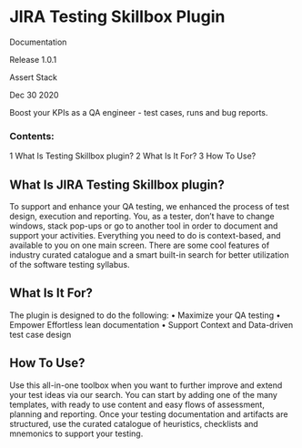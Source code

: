 
# JIRA Testing Skillbox Plugin
Documentation

Release 1.0.1

Assert Stack

Dec 30 2020

Boost your KPIs as a QA engineer - test cases, runs and bug reports.

### Contents:
1 What Is Testing Skillbox plugin? 
2 What Is It For? 
3 How To Use? 

## What Is JIRA Testing Skillbox plugin?
To support and enhance your QA testing, we enhanced the process of test design, execution and reporting. You, as a tester, don’t have to change windows, stack pop-ups or go to another tool in order to document and support your activities. Everything you need to do is context-based, and available to you on one main
screen. There are some cool features of industry curated catalogue and a smart built-in search for better utilization of
the software testing syllabus.

## What Is It For?
The plugin is designed to do the following:
• Maximize your QA testing
• Empower Effortless lean documentation
• Support Context and Data-driven test case design

## How To Use?
Use this all-in-one toolbox when you want to further improve and extend your test ideas via our search. You can start
by adding one of the many templates, with ready to use content and easy flows of assessment, planning and reporting.
Once your testing documentation and artifacts are structured, use the curated catalogue of heuristics, checklists and mnemonics
to support your testing.
